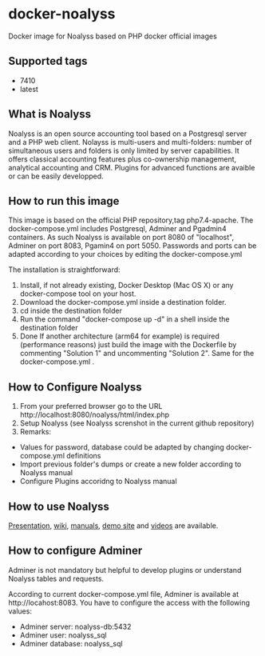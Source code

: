 # docker-noalyss
Docker image for Noalyss based on PHP docker official images

Supported tags
-------
* 7410
* latest

What is Noalyss
-------
Noalyss is an open source accounting  tool based on a Postgresql server and a PHP web client.  Nolayss is multi-users and multi-folders: number of simultaneous users and folders is only limited by server capabilities. It offers classical accounting features plus co-ownership management, analytical accounting and CRM. Plugins for advanced functions are avaible or can be easily developped.

How to run this image 
------------------
This image is based on the official PHP repository,tag php7.4-apache. The docker-compose.yml includes Postgresql, Adminer and Pgadmin4 containers. 
As such Noalyss is available on port 8080 of "localhost", Adminer on port 8083, Pgamin4 on port 5050. Passwords and ports can be adapted according to your choices by editing the docker-compose.yml

The installation is straightforward:
1. Install, if not already existing, Docker Desktop (Mac OS X) or any docker-compose tool on your host.
2. Download the docker-compose.yml inside a destination folder.
3. cd inside the destination folder
4. Run the command "docker-compose up -d" in a shell inside the destination folder
5. Done
If another architecture (arm64 for example) is required (performance reasons) just build the image with the Dockerfile by commenting "Solution 1" and uncommenting "Solution 2". Same for the docker-compose.yml . 

How to Configure Noalyss
------------------- 
1. From your preferred browser go to the URL http://localhost:8080/noalyss/html/index.php
2. Setup Noalyss (see Noalyss screnshot in the current github repository)
3. Remarks:
  - Values for password, database could be adapted by changing docker-compose.yml definitions
  - Import previous folder's dumps or create a new folder according to Noalyss manual
  - Configure Plugins accoridng to Noalyss manual

How to use Noalyss
-------------
[Presentation](https://wiki.noalyss.eu/lib/exe/fetch.php?media=noalyss_presentation.pdf), [wiki](https://wiki.noalyss.eu/doku.php), [manuals](http://manuel-fr.noalyss.eu/), [demo site](http://demo.noalyss.eu/) and [videos](https://wiki.noalyss.eu/doku.php?id=tutoriel_video) are available.

How to configure Adminer
-------------
Adminer is not mandatory but helpful to develop plugins or understand Noalyss tables and requests. 

According to current docker-compose.yml file, Adminer is available at http://locahost:8083. You have to configure the access with the following values:
* Adminer server: noalyss-db:5432
* Adminer user: noalyss_sql
* Adminer database: noalyss_sql
